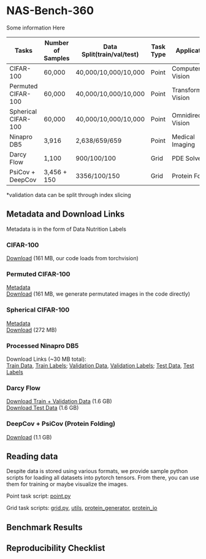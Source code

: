 # NAS-Bench-360

Some information Here

| Tasks               | Number of Samples | Data Split(train/val/test) | Task Type | Applications           | License  |
|---------------------|-------------------|----------------------------|-----------|------------------------|----------|
| CIFAR-100           | 60,000            | 40,000/10,000/10,000       | Point     | Computer Vision        | CC BY-SA |
| Permuted CIFAR-100  | 60,000            | 40,000/10,000/10,000       | Point     | Transformed Vision     | CC BY-SA |
| Spherical CIFAR-100 | 60,000            | 40,000/10,000/10,000       | Point     | Omnidirectional Vision | CC BY-SA |
| Ninapro DB5         | 3,916             | 2,638/659/659              | Point     | Medical Imaging        | CC BY-ND |
| Darcy Flow          | 1,100             | 900/100/100                | Grid      | PDE Solver             | MIT      |
| PsiCov + DeepCov    | 3,456 + 150       | 3356/100/150               | Grid      | Protein Folding        | GPL      |
*validation data can be split through index slicing 

## Metadata and Download Links
Metadata is in the form of Data Nutrition Labels
### CIFAR-100 <br /> 
[Download](https://www.cs.toronto.edu/~kriz/cifar-100-python.tar.gz) 
(161 MB, our code loads from torchvision)

### Permuted CIFAR-100 <br /> 
[Metadata](permuted.pdf) <br/>
[Download](https://www.cs.toronto.edu/~kriz/cifar-100-python.tar.gz)
(161 MB, we generate permutated images in the code directly)

### Spherical CIFAR-100 <br /> 
[Metadata](spherical.pdf) <br/>
[Download](https://pde-xd.s3.amazonaws.com/spherical/s2_cifar100.gz) (272 MB)

### Processed Ninapro DB5  <br />
Download Links (~30 MB total): <br />
[Train Data](https://pde-xd.s3.amazonaws.com/ninapro/ninapro_train.npy), 
[Train Labels](https://pde-xd.s3.amazonaws.com/ninapro/label_train.npy); 
[Validation Data](https://pde-xd.s3.amazonaws.com/ninapro/ninapro_val.npy),
[Validation Labels](https://pde-xd.s3.amazonaws.com/ninapro/label_val.npy); 
[Test Data](https://pde-xd.s3.amazonaws.com/ninapro/ninapro_test.npy),
[Test Labels](https://pde-xd.s3.amazonaws.com/ninapro/label_test.npy)

### Darcy Flow <br />
[Download Train + Validation Data](https://pde-xd.s3.amazonaws.com/piececonst_r421_N1024_smooth1.mat) (1.6 GB) <br/>
[Download Test Data](https://pde-xd.s3.amazonaws.com/piececonst_r421_N1024_smooth2.mat) (1.6 GB)

### DeepCov + PsiCov (Protein Folding) <br />
[Download](https://pde-xd.s3.amazonaws.com/protein.zip) (1.1 GB)

## Reading data 

Despite data is stored using various formats, we provide sample python scripts for loading
all datasets into pytorch tensors. From there, you can use them for training or maybe visualize
the images. 

Point task script: [point.py](point.py)

Grid task scripts: [grid.py](grid.py), [utils](utils_grid.py), [protein_generator](protein_gen.py),
[protein_io](protein_io.py)

## Benchmark Results 

## Reproducibility Checklist 